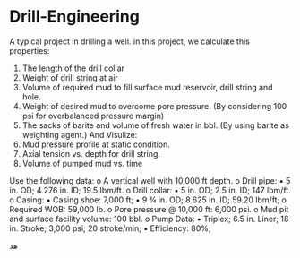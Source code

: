 # Drill-Engineering
A typical project in drilling a well.
in this project, we calculate this properties:
1. The length of the drill collar
2. Weight of drill string at air
3. Volume of required mud to fill surface mud reservoir, drill string and hole.
4. Weight of desired mud to overcome pore pressure. (By considering 100 psi for 
overbalanced pressure margin)
5. The sacks of barite and volume of fresh water in bbl. (By using barite as weighting agent.)
And Visulize:
1. Mud pressure profile at static condition.
2. Axial tension vs. depth for drill string.
3. Volume of pumped mud vs. time

Use the following data:
o A vertical well with 10,000 ft depth.
o Drill pipe:
▪ 5 in. OD; 4.276 in. ID; 19.5 lbm/ft.
o Drill collar:
▪ 5 in. OD; 2.5 in. ID; 147 lbm/ft.
o Casing:
▪ Casing shoe: 7,000 ft;
▪ 9 ¾ in. OD; 8.625 in. ID; 59.20 lbm/ft;
o Required WOB: 59,000 lb.
o Pore pressure @ 10,000 ft: 6,000 psi.
o Mud pit and surface facility volume: 100 bbl.
o Pump Data:
▪ Triplex; 6.5 in. Liner; 18 in. Stroke; 3,000 psi; 20 stroke/min;
▪ Efficiency: 80%;

هد
